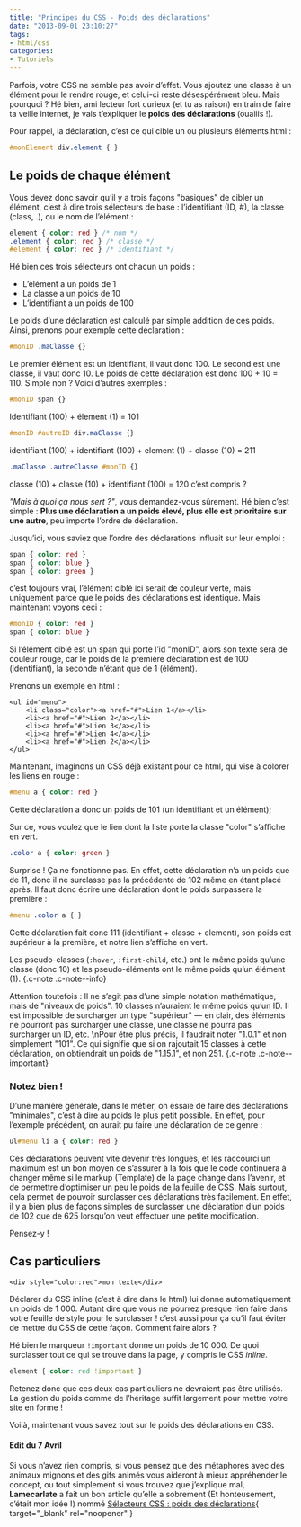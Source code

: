 ```yaml
---
title: "Principes du CSS - Poids des déclarations"
date: "2013-09-01 23:10:27"
tags:
- html/css
categories:
- Tutoriels
---
```


Parfois, votre CSS ne semble pas avoir d’effet. Vous ajoutez une classe à un élément pour le rendre rouge, et celui-ci reste désespérément bleu. Mais pourquoi ? Hé bien, ami lecteur fort curieux (et tu as raison) en train de faire ta veille internet, je vais t’expliquer le **poids des déclarations** (ouaiiis !).

Pour rappel, la déclaration, c’est ce qui cible un ou plusieurs éléments html :

```css
#monElement div.element { }
```

## Le poids de chaque élément

Vous devez donc savoir qu’il y a trois façons "basiques" de cibler un élément, c’est à dire trois sélecteurs de base : l’identifiant (ID, #), la classe (class, .), ou le nom de l’élément :

```css
element { color: red } /* nom */
.element { color: red } /* classe */
#element { color: red } /* identifiant */
```

Hé bien ces trois sélecteurs ont chacun un poids :

*   L’élément a un poids de 1
*   La classe a un poids de 10
*   L’identifiant a un poids de 100

Le poids d’une déclaration est calculé par simple addition de ces poids. Ainsi, prenons pour exemple cette déclaration :

```css
#monID .maClasse {}
```

Le premier élément est un identifiant, il vaut donc 100\. Le second est une classe, il vaut donc 10\. Le poids de cette déclaration est donc 100 + 10 = 110\. Simple non ?
Voici d’autres exemples :

```css
#monID span {}
```
Identifiant (100) + élement (1) = 101

```css
#monID #autreID div.maClasse {}
```

identifiant (100) + identifiant (100) + element (1) + classe (10) = 211

```css
.maClasse .autreClasse #monID {}
```
classe (10) + classe (10) + identifiant (100) = 120
c’est compris ?

_"Mais à quoi ça nous sert ?"_, vous demandez-vous sûrement. Hé bien c’est simple : **Plus une déclaration a un poids élevé, plus elle est prioritaire sur une autre**, peu importe l’ordre de déclaration.

Jusqu’ici, vous saviez que l’ordre des déclarations influait sur leur emploi :

```css
span { color: red }
span { color: blue }
span { color: green }
```

c’est toujours vrai, l’élément ciblé ici serait de couleur verte, mais uniquement parce que le poids des déclarations est identique. Mais maintenant voyons ceci :

```css
#monID { color: red }
span { color: blue }
```

Si l’élément ciblé est un span qui porte l’id "monID", alors son texte sera de couleur rouge, car le poids de la première déclaration est de 100 (identifiant), la seconde n’étant que de 1 (élément).

Prenons un exemple en html :

```markup
<ul id="menu">
	<li class="color"><a href="#">Lien 1</a></li>
	<li><a href="#">Lien 2</a></li>
	<li><a href="#">Lien 3</a></li>
	<li><a href="#">Lien 4</a></li>
	<li><a href="#">Lien 2</a></li>
</ul>
```

Maintenant, imaginons un CSS déjà existant pour ce html, qui vise à colorer les liens en rouge :

```css
#menu a { color: red }
```

Cette déclaration a donc un poids de 101 (un identifiant et un élément);

Sur ce, vous voulez que le lien dont la liste porte la classe "color" s’affiche en vert.

```css
.color a { color: green }
```

Surprise ! Ça ne fonctionne pas. En effet, cette déclaration n’a un poids que de 11, donc il ne surclasse pas la précédente de 102 même en étant placé après. Il faut donc écrire une déclaration dont le poids surpassera la première :

```css
#menu .color a { }
```

Cette déclaration fait donc 111 (identifiant + classe + element), son poids est supérieur à la première, et notre lien s’affiche en vert.

Les pseudo-classes (`:hover`, `:first-child`, etc.) ont le même poids qu’une classe (donc 10) et les pseudo-éléments ont le même poids qu’un élément (1). {.c-note .c-note--info}


Attention toutefois : Il ne s’agit pas d’une simple notation mathématique, mais de "niveaux de poids". 10 classes n’auraient le même poids qu’un ID. Il est impossible de surcharger un type "supérieur" — en clair, des éléments ne pourront pas surcharger une classe, une classe ne pourra pas surcharger un ID, etc.
\nPour être plus précis, il faudrait noter "1.0.1" et non simplement "101". Ce qui signifie que si on rajoutait 15 classes à cette déclaration, on obtiendrait un poids de "1.15.1", et non 251. {.c-note .c-note--important}

### Notez bien !

D’une manière générale, dans le métier, on essaie de faire des déclarations "minimales", c’est à dire au poids le plus petit possible. En effet, pour l’exemple précédent, on aurait pu faire une déclaration de ce genre :

```css
ul#menu li a { color: red }
```

Ces déclarations peuvent vite devenir très longues, et les raccourci un maximum est un bon moyen de s’assurer à la fois que le code continuera à changer même si le markup (Template) de la page change dans l’avenir, et de permettre d’optimiser un peu le poids de la feuille de CSS. Mais surtout, cela permet de pouvoir surclasser ces déclarations très facilement. En effet, il y a bien plus de façons simples de surclasser une déclaration d’un poids de 102 que de 625 lorsqu’on veut effectuer une petite modification.

Pensez-y !

## Cas particuliers

```markup
<div style="color:red">mon texte</div>
```

Déclarer du CSS inline (c’est à dire dans le html) lui donne automatiquement un poids de 1 000\. Autant dire que vous ne pourrez presque rien faire dans votre feuille de style pour le surclasser ! c’est aussi pour ça qu’il faut éviter de mettre du CSS de cette façon. Comment faire alors ?

Hé bien le marqueur `!important` donne un poids de 10 000\. De quoi surclasser tout ce qui se trouve dans la page, y compris le CSS _inline_.
```css
element { color: red !important }
```

Retenez donc que ces deux cas particuliers ne devraient pas être utilisés. La gestion du poids comme de l’héritage suffit largement pour
mettre votre site en forme !

Voilà, maintenant vous savez tout sur le poids des déclarations en CSS.

#### Edit du 7 Avril

Si vous n’avez rien compris, si vous pensez que des métaphores avec des animaux mignons et des gifs animés vous aideront à mieux appréhender le concept, ou tout simplement si vous trouvez que j’explique mal, **Lamecarlate** a fait un bon article qu’elle a sobrement (Et honteusement, c’était mon idée !) nommé  [Sélecteurs CSS : poids des déclarations](http://informatique.lamecarlate.net/blog/articles/selecteurs-css-poids "Lamecarlate"){ target="_blank" rel="noopener" }

